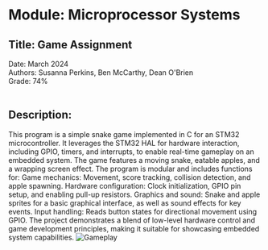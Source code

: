 # Module: Microprocessor Systems
## Title: Game Assignment
Date:  March 2024 <br>
Authors:  Susanna Perkins, Ben McCarthy, Dean O'Brien <br>
Grade:  74% <br>
<br>
## Description:
This program is a simple snake game implemented in C for an STM32 microcontroller. It leverages the STM32 HAL for hardware interaction, including GPIO, timers, and interrupts, to enable real-time gameplay on an embedded system. The game features a moving snake, eatable apples, and a wrapping screen effect. The program is modular and includes functions for:
Game mechanics: Movement, score tracking, collision detection, and apple spawning.
Hardware configuration: Clock initialization, GPIO pin setup, and enabling pull-up resistors.
Graphics and sound: Snake and apple sprites for a basic graphical interface, as well as sound effects for key events.
Input handling: Reads button states for directional movement using GPIO.
The project demonstrates a blend of low-level hardware control and game development principles, making it suitable for showcasing embedded system capabilities.
![Gameplay](./snakeGamePlayGIF.gif)
